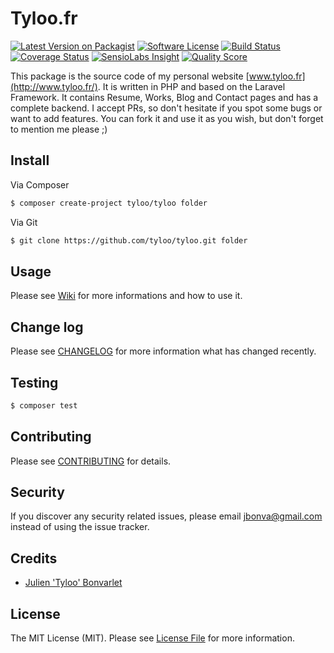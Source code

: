 # Tyloo.fr

[![Latest Version on Packagist](https://img.shields.io/packagist/v/tyloo/tyloo.svg?style=flat-square)](https://packagist.org/packages/tyloo/tyloo)
[![Software License](https://img.shields.io/badge/license-MIT-brightgreen.svg?style=flat-square)](LICENSE.md)
[![Build Status](https://img.shields.io/travis/tyloo/tyloo/master.svg?style=flat-square)](https://travis-ci.org/tyloo/tyloo)
[![Coverage Status](https://img.shields.io/scrutinizer/coverage/g/tyloo/tyloo.svg?style=flat-square)](https://scrutinizer-ci.com/g/tyloo/tyloo/code-structure)
[![SensioLabs Insight](https://img.shields.io/sensiolabs/i/2721d140-78cb-4abf-a456-332c8f4ac74c.svg?style=flat-square)](https://insight.sensiolabs.com/projects/2721d140-78cb-4abf-a456-332c8f4ac74c)
[![Quality Score](https://img.shields.io/scrutinizer/g/tyloo/tyloo.svg?style=flat-square)](https://scrutinizer-ci.com/g/tyloo/tyloo)

This package is the source code of my personal website [www.tyloo.fr](http://www.tyloo.fr/). It is written in PHP and based on the Laravel Framework.
It contains Resume, Works, Blog and Contact pages and has a complete backend.
I accept PRs, so don't hesitate if you spot some bugs or want to add features. You can fork it and use it as you wish, but don't forget to mention me please ;)

## Install

Via Composer

``` bash
$ composer create-project tyloo/tyloo folder
```

Via Git
``` bash
$ git clone https://github.com/tyloo/tyloo.git folder
```

## Usage

Please see [Wiki](https://github.com/tyloo/tyloo/wiki) for more informations and how to use it.

## Change log

Please see [CHANGELOG](CHANGELOG.md) for more information what has changed recently.

## Testing

``` bash
$ composer test
```

## Contributing

Please see [CONTRIBUTING](CONTRIBUTING.md) for details.

## Security

If you discover any security related issues, please email jbonva@gmail.com instead of using the issue tracker.

## Credits

- [Julien 'Tyloo' Bonvarlet](https://github.com/tyloo)

## License

The MIT License (MIT). Please see [License File](LICENSE.md) for more information.
